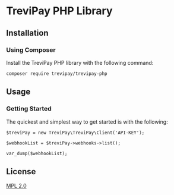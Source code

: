 # TreviPay PHP Library

## Installation

### Using Composer

Install the TreviPay PHP library with the following command:
```
composer require trevipay/trevipay-php
```

## Usage

### Getting Started

The quickest and simplest way to get started is with the following:
```
$treviPay = new TreviPay\TreviPay\Client('API-KEY');

$webhookList = $treviPay->webhooks->list();

var_dump($webhookList);
```

## License
[MPL 2.0](https://www.mozilla.org/en-US/MPL/2.0/)
